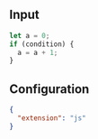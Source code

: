 
## Input
```javascript input
let a = 0;
if (condition) {
  a = a + 1;
}
```

## Configuration
```json configuration
{
  "extension": "js"
}
```